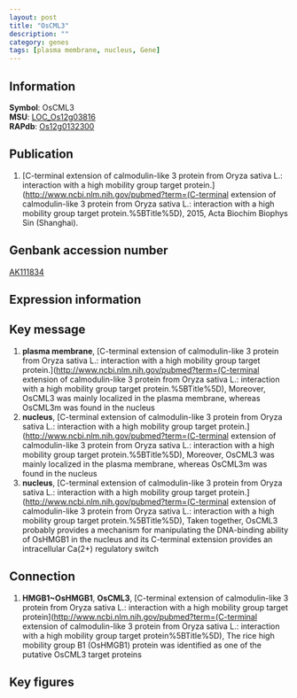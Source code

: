 ```yaml
---
layout: post
title: "OsCML3"
description: ""
category: genes
tags: [plasma membrane, nucleus, Gene]
---
```


## Information
__Symbol__: OsCML3  
__MSU__: [LOC_Os12g03816](http://rice.plantbiology.msu.edu/cgi-bin/ORF_infopage.cgi?orf=LOC_Os12g03816)  
__RAPdb__: [Os12g0132300](http://rapdb.dna.affrc.go.jp/viewer/gbrowse_details/irgsp1?name=Os12g0132300)  

## Publication
1. [C-terminal extension of calmodulin-like 3 protein from Oryza sativa L.: interaction with a high mobility group target protein.](http://www.ncbi.nlm.nih.gov/pubmed?term=(C-terminal extension of calmodulin-like 3 protein from Oryza sativa L.: interaction with a high mobility group target protein.%5BTitle%5D), 2015, Acta Biochim Biophys Sin (Shanghai).

## Genbank accession number
[AK111834](http://www.ncbi.nlm.nih.gov/nuccore/AK111834)

## Expression information

## Key message
1. __plasma membrane__, [C-terminal extension of calmodulin-like 3 protein from Oryza sativa L.: interaction with a high mobility group target protein.](http://www.ncbi.nlm.nih.gov/pubmed?term=(C-terminal extension of calmodulin-like 3 protein from Oryza sativa L.: interaction with a high mobility group target protein.%5BTitle%5D),  Moreover, OsCML3 was mainly localized in the plasma membrane, whereas OsCML3m was found in the nucleus
2. __nucleus__, [C-terminal extension of calmodulin-like 3 protein from Oryza sativa L.: interaction with a high mobility group target protein.](http://www.ncbi.nlm.nih.gov/pubmed?term=(C-terminal extension of calmodulin-like 3 protein from Oryza sativa L.: interaction with a high mobility group target protein.%5BTitle%5D),  Moreover, OsCML3 was mainly localized in the plasma membrane, whereas OsCML3m was found in the nucleus
3. __nucleus__, [C-terminal extension of calmodulin-like 3 protein from Oryza sativa L.: interaction with a high mobility group target protein.](http://www.ncbi.nlm.nih.gov/pubmed?term=(C-terminal extension of calmodulin-like 3 protein from Oryza sativa L.: interaction with a high mobility group target protein.%5BTitle%5D),  Taken together, OsCML3 probably provides a mechanism for manipulating the DNA-binding ability of OsHMGB1 in the nucleus and its C-terminal extension provides an intracellular Ca(2+) regulatory switch

## Connection
1. __HMGB1~OsHMGB1__, __OsCML3__, [C-terminal extension of calmodulin-like 3 protein from Oryza sativa L.: interaction with a high mobility group target protein](http://www.ncbi.nlm.nih.gov/pubmed?term=(C-terminal extension of calmodulin-like 3 protein from Oryza sativa L.: interaction with a high mobility group target protein%5BTitle%5D), The rice high mobility group B1 (OsHMGB1) protein was identified as one of the putative OsCML3 target proteins

## Key figures


